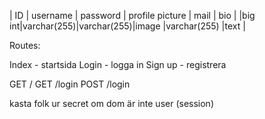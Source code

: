 | ID    |  username  | password   |  profile picture | mail        | bio |
|big int|varchar(255)|varchar(255)|image             |varchar(255) |text |

Routes:

Index - startsida
Login - logga in
Sign up - registrera

GET /
GET /login
POST /login 

kasta folk ur secret om dom är inte user (session)